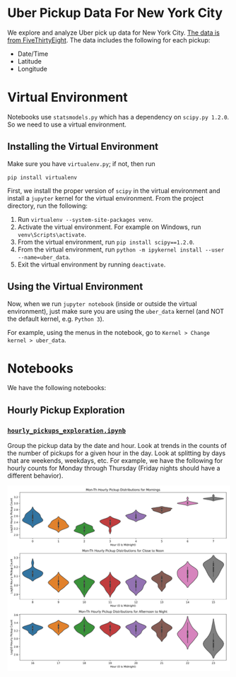 # Uber Pickup Data For New York City

We explore and analyze Uber pick up data for New York City.
[The data is from FiveThirtyEight](https://github.com/fivethirtyeight/uber-tlc-foil-response).
The data includes the following for each pickup:

* Date/Time
* Latitude
* Longitude

# Virtual Environment

Notebooks use `statsmodels.py` which has a dependency on `scipy.py 1.2.0`. So we need
to use a virtual environment. 

## Installing the Virtual Environment

Make sure you have `virtualenv.py`; if not, then run
```
pip install virtualenv
```

First, we install the proper version of `scipy` in the virtual environment and install a `jupyter`
kernel for the virtual environment. From the project directory, run the following:

1. Run `virtualenv --system-site-packages venv`.
2. Activate the virtual environment. For example on Windows, run `venv\Scripts\activate`.
3. From the virtual environment, run `pip install scipy==1.2.0`. 
4. From the virtual environment, run `python -m ipykernel install --user --name=uber_data`.
5. Exit the virtual environment by running `deactivate`.

## Using the Virtual Environment

Now, when we run `jupyter notebook` (inside or outside the virtual environment), just make sure
you are using the `uber_data` kernel (and NOT the default kernel, e.g. `Python 3`).

For example, using the menus in the notebook, go to `Kernel > Change kernel > uber_data`.

# Notebooks

We have the following notebooks:

## Hourly Pickup Exploration

### [`hourly_pickups_exploration.ipynb`](hourly_pickups_exploration.ipynb)

Group the pickup data by the date and hour. Look at trends in the counts of the number of
pickups for a given hour in the day. Look at splitting by days that are weekends, weekdays, etc.
For example, we have the following for hourly counts for Monday through Thursday (Friday nights
should have a different behavior).

![Hourly Pickups for Monday Through Thursday](graphs/mon_th_pickups.svg?sanitize=true)
